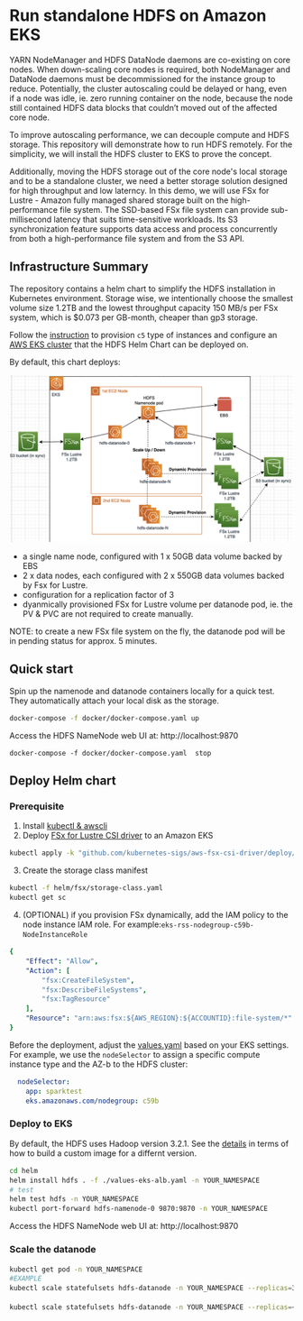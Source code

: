 # Run standalone HDFS on Amazon EKS

YARN NodeManager and HDFS DataNode daemons are co-existing on core nodes. When down-scaling core nodes is required, both NodeManager and DataNode daemons must be decommissioned for the instance group to reduce. Potentially, the cluster autoscaling could be delayed or hang, even if a node was idle, ie. zero running container on the node, because the node still contained HDFS data blocks that couldn’t moved out of the affected core node. 

To improve autoscaling performance, we can decouple compute and HDFS storage. This repository will demonstrate how to run HDFS remotely. For the simplicity, we will install the HDFS cluster to EKS to prove the concept. 

Additionally, moving the HDFS storage out of the core node's local storage and to be a standalone cluster, we need a better storage solution designed for high throughput and low laterncy. In this demo, we will use FSx for Lustre - Amazon fully managed shared storage built on the high-performance file system. The SSD-based FSx file system can provide sub-millisecond latency that suits time-sensitive workloads. Its S3 synchronization feature supports data access and process concurrently from both a high-performance file system and from the S3 API. 


## Infrastructure Summary

The repository contains a helm chart to simplify the HDFS installation in Kubernetes environment. Storage wise, we intentionally choose the smallest volume size 1.2TB and the lowest throughput capacity 150 MB/s per FSx system, which is $0.073 per GB-month, cheaper than gp3 storage.

Follow the [instruction](https://github.com/aws-samples/aws-emr-utilities/tree/main/utilities/emr-on-eks-remote-shuffle-service#infrastructure) to provision `c5` type of instances and configure an [AWS EKS cluster](https://aws.amazon.com/eks/) that the HDFS Helm Chart can be deployed on.

By default, this chart deploys:

<img src="image/dynamic_provisioning_hdfs_FSx.png" width="600">

* a single name node, configured with 1 x 50GB data volume backed by EBS
* 2 x data nodes, each configured with 2 x 550GB data volumes backed by Fsx for Lustre.
* configuration for a replication factor of 3
* dyanmically provisioned FSx for Lustre volume per datanode pod, ie. the PV & PVC are not required to create manually.

NOTE: to create a new FSx file system on the fly, the datanode pod will be in pending status for approx. 5 minutes.

## Quick start
Spin up the namenode and datanode containers locally for a quick test. They automatically attach your local disk as the storage.
```bash
docker-compose -f docker/docker-compose.yaml up
```
Access the HDFS NameNode web UI at: http://localhost:9870

```
docker-compose -f docker/docker-compose.yaml  stop
```

## Deploy Helm chart

### Prerequisite
1. Install [kubectl & awscli](https://www.eksworkshop.com/020_prerequisites/k8stools/)
2. Deploy [FSx for Lustre CSI driver](https://docs.aws.amazon.com/eks/latest/userguide/fsx-csi.html) to an Amazon EKS
```bash
kubectl apply -k "github.com/kubernetes-sigs/aws-fsx-csi-driver/deploy/kubernetes/overlays/stable/?ref=master"
```
3. Create the storage class manifest
```bash
kubectl -f helm/fsx/storage-class.yaml
kubectl get sc
```
4. (OPTIONAL) if you provision FSx dynamically, add the IAM policy to the node instance IAM role. For example:`eks-rss-nodegroup-c59b-NodeInstanceRole`
```yaml
{
    "Effect": "Allow",
    "Action": [
        "fsx:CreateFileSystem",
        "fsx:DescribeFileSystems",
        "fsx:TagResource"
    ],
    "Resource": "arn:aws:fsx:${AWS_REGION}:${ACCOUNTID}:file-system/*"
}
```


Before the deployment, adjust the [values.yaml](./helm/values.yaml) based on your EKS settings. For example, we use the `nodeSelector` to assign a specific compute instance type and the AZ-b to the HDFS cluster:

```yaml
  nodeSelector: 
    app: sparktest
    eks.amazonaws.com/nodegroup: c59b
```

### Deploy to EKS
By default, the HDFS uses Hadoop version 3.2.1. See the [details](./helm/docs/aws-eks-deployment.md) in terms of how to build a custom image for a differnt version.
```bash
cd helm
helm install hdfs . -f ./values-eks-alb.yaml -n YOUR_NAMESPACE
# test
helm test hdfs -n YOUR_NAMESPACE
kubectl port-forward hdfs-namenode-0 9870:9870 -n YOUR_NAMESPACE
```
Access the HDFS NameNode web UI at: http://localhost:9870

### Scale the datanode
```bash
kubectl get pod -n YOUR_NAMESPACE
#EXAMPLE
kubectl scale statefulsets hdfs-datanode -n YOUR_NAMESPACE --replicas=3

kubectl scale statefulsets hdfs-datanode -n YOUR_NAMESPACE --replicas=<N number desired>
```

